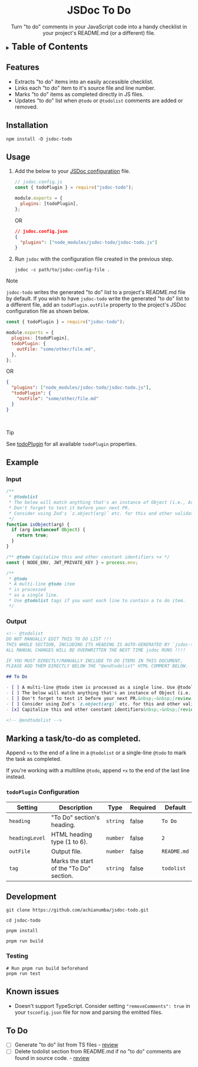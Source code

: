 <!-- markdownlint-disable -->

<div align="center">

# JSDoc To Do

Turn "to do" comments in your JavaScript code into a handy checklist in your project's README.md (or a different) file.

</div>

<details>
  <summary><strong style="font-size: 1.5rem">Table of Contents</strong></summary>

- [JSDoc To Do](#jsdoc-to-do)
  - [Features](#features)
  - [Installation](#installation)
  - [Usage](#usage)
  - [Example](#example)
    - [Input](#input)
    - [Output](#output)
  - [Marking a task/to-do as completed.](#marking-a-taskto-do-as-completed)
    - [`todoPlugin` Configuration](#todoplugin-configuration)
  - [Development](#development)
    - [Testing](#testing)
  - [Known issues](#known-issues)
  - [To Do](#to-do)

</details>

## Features

- Extracts "to do" items into an easily accessible checklist.
- Links each "to do" item to it's source file and line number.
- Marks "to do" items as completed directly in JS files.
- Updates "to do" list when `@todo` or `@todolist` comments are added or removed.

## Installation

```shell
npm install -D jsdoc-todo
```

## Usage

1. Add the below to your [JSDoc configuration](https://jsdoc.app/about-configuring-jsdoc) file.

   ```javascript
   // jsdoc.config.js
   const { todoPlugin } = require("jsdoc-todo");

   module.exports = {
     plugins: [todoPlugin],
   };
   ```

   OR

   ```json
   // jsdoc.config.json
   {
     "plugins": ["node_modules/jsdoc-todo/jsdoc-todo.js"]
   }
   ```

2. Run `jsdoc` with the configuration file created in the previous step.

   ```shell
   jsdoc -c path/to/jsdoc-config-file .
   ```

> [!NOTE]
> `jsdoc-todo` writes the generated "to do" list to a project's README.md file by default. If you wish to have `jsdoc-todo` write the generated "to do" list to a different file, add an `todoPlugin.outFile` property to the project's JSDoc configuration file as shown below.

```javascript
const { todoPlugin } = require("jsdoc-todo");

module.exports = {
  plugins: [todoPlugin],
  todoPlugin: {
    outFile: "some/other/file.md",
  },
};
```

OR

```json
{
  "plugins": ["node_modules/jsdoc-todo/jsdoc-todo.js"],
  "todoPlugin": {
    "outFile": "some/other/file.md"
  }
}
```

</td>
</tr>
</tbody>
</table>

<br>

> [!TIP]
> See [todoPlugin](#todoplugin-configuration) for all available `todoPlugin` properties.

## Example

### Input

```javascript
/**
 * @todolist
 * The below will match anything that's an instance of Object (i.e., Arrays, Maps etc.). Use `Object.prototype.toString.call(arg)` instead.
 * Don't forget to test it before your next PR.
 * Consider using Zod's `z.object(arg)` etc. for this and other validators/validations.
 */
function isObject(arg) {
  if (arg instanceof Object) {
    return true;
  }
}

/** @todo Capitalize this and other constant identifiers +x */
const { NODE_ENV, JWT_PRIVATE_KEY } = process.env;

/**
 * @todo
 * A multi-line @todo item
 * is processed
 * as a single line.
 * Use @todolist tags if you want each line to contain a to do item.
 */
```

### Output

```markdown
<!-- @todolist
DO NOT MANUALLY EDIT THIS TO DO LIST !!!
THIS WHOLE SECTION, INCLUDING ITS HEADING IS AUTO-GENERATED BY `jsdoc-todo` plugin.
ALL MANUAL CHANGES WILL BE OVERWRITTEN THE NEXT TIME jsdoc RUNS !!!!

IF YOU MUST DIRECTLY/MANUALLY INCLUDE TO DO ITEMS IN THIS DOCUMENT,
PLEASE ADD THEM DIRECTLY BELOW THE "@endtodolist" HTML COMMENT BELOW. -->

## To Do

- [ ] A multi-line @todo item is processed as a single line. Use @todolist tags if you want each line to contain a to do item.&nbsp;-&nbsp;[review](tests/jsdoc-todo.test.js#L116)
- [ ] The below will match anything that's an instance of Object (i.e., Arrays, Maps etc.). Use `Object.prototype.toString.call(arg)` instead.&nbsp;-&nbsp;[review](tests/jsdoc-todo.test.js#L101)
- [ ] Don't forget to test it before your next PR.&nbsp;-&nbsp;[review](tests/jsdoc-todo.test.js#L102)
- [ ] Consider using Zod's `z.object(arg)` etc. for this and other validators/validations.&nbsp;-&nbsp;[review](tests/jsdoc-todo.test.js#L103)
- [x] Capitalize this and other constant identifiers&nbsp;-&nbsp;[review](tests/jsdoc-todo.test.js#L111)

<!-- @endtodolist -->
```

## Marking a task/to-do as completed.

Append `+x` to the end of a line in a `@todolist` or a single-line `@todo` to mark the task as completed.

If you're working with a multiline `@todo`, append `+x` to the end of the last line instead.

### `todoPlugin` Configuration

| Setting        | Description                             | Type     | Required | Default     |
| -------------- | --------------------------------------- | -------- | -------- | ----------- |
| `heading`      | "To Do" section's heading.              | `string` | false    | `To Do`     |
| `headingLevel` | HTML heading type (1 to 6).             | `number` | false    | `2`         |
| `outFile`      | Output file.                            | `number` | false    | `README.md` |
| `tag`          | Marks the start of the "To Do" section. | `string` | false    | `todolist`  |

## Development

```shell
git clone https://github.com/achianumba/jsdoc-todo.git

cd jsdoc-todo

pnpm install

pnpm run build
```

### Testing

```shell
# Run pnpm run build beforehand
pnpm run test
```

## Known issues

- Doesn't support TypeScript. Consider setting `"removeComments": true` in your `tsconfig.json` file for now and parsing the emitted files.

<!-- @actualToDolist
DO NOT MANUALLY EDIT THIS TO DO LIST !!!
THIS WHOLE SECTION, INCLUDING ITS HEADING IS AUTO-GENERATED BY `jsdoc-todo` plugin.
ALL MANUAL CHANGES WILL BE OVERWRITTEN THE NEXT TIME jsdoc RUNS !!!!

IF YOU MUST DIRECTLY/MANUALLY INCLUDE TO DO ITEMS IN THIS DOCUMENT,
PLEASE ADD THEM DIRECTLY BELOW THE "@endactualToDolist" HTML COMMENT BELOW. -->

## To Do

- [ ] Generate "to do" list from TS files&nbsp;-&nbsp;[review](tests/jsdoc-todo.test.js#L95)
- [ ] Delete todolist section from README.md if no "to do" comments are found in source code.&nbsp;-&nbsp;[review](tests/jsdoc-todo.test.js#L96)

<!-- @endactualToDolist -->
